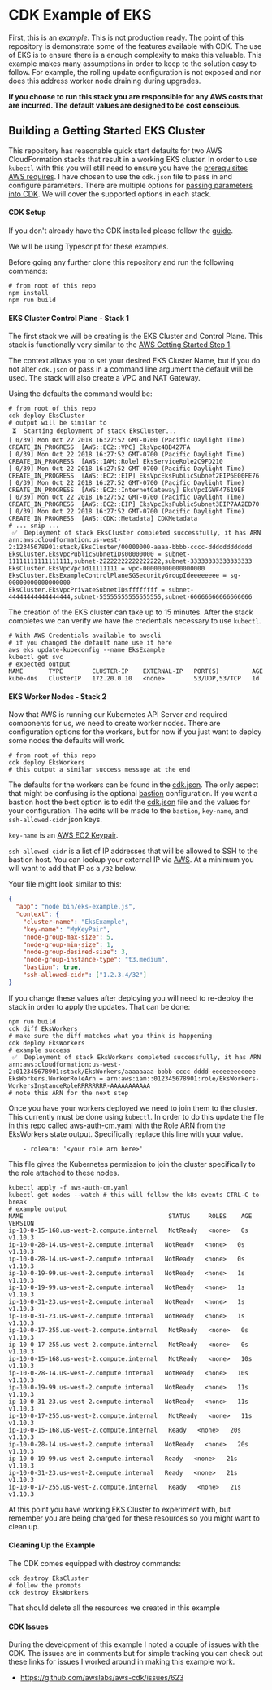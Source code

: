 # CDK Example of EKS

First, this is an *example*. This is not production ready. The point of this
repository is demonstrate some of the features available with CDK. The use of
EKS is to ensure there is a enough complexity to make this valuable. This
example makes many assumptions in order to keep to the solution easy to follow.
For example, the rolling update configuration is not exposed and nor does this
address worker node draining during upgrades. 

**If you choose to run this stack you are responsible for any AWS costs that
are incurred. The default values are designed to be cost conscious.**

## Building a Getting Started EKS Cluster

This repository has reasonable quick start defaults for two AWS CloudFormation
stacks that result in a working EKS cluster. In order to use `kubectl` with this
you will still need to ensure you have the [prerequisites AWS
requires](https://docs.aws.amazon.com/eks/latest/userguide/configure-kubectl.html).
I have chosen to use the `cdk.json` file to pass in and configure parameters.
There are multiple options for [passing parameters into CDK](https://awslabs.github.io/aws-cdk/passing-in-data.html).
We will cover the supported options in each stack.

#### CDK Setup

If you don't already have the CDK installed please follow the
[guide](https://awslabs.github.io/aws-cdk/getting-started.html).

We will be using Typescript for these examples.

Before going any further clone this repository and run the following commands:

```
# from root of this repo
npm install
npm run build
```

#### EKS Cluster Control Plane - Stack 1

The first stack we will be creating is the EKS Cluster and Control Plane. This
stack is functionally very similar to the [AWS Getting Started Step 1](https://docs.aws.amazon.com/eks/latest/userguide/getting-started.html#eks-create-cluster). 

The context allows you to set your desired EKS Cluster Name, but if you do not
alter `cdk.json` or pass in a command line argument the default will be used.
The stack will also create a VPC and NAT Gateway.

Using the defaults the command would be: 

```
# from root of this repo
cdk deploy EksCluster
# output will be similar to
 ⏳  Starting deployment of stack EksCluster...
[ 0/39] Mon Oct 22 2018 16:27:52 GMT-0700 (Pacific Daylight Time)  CREATE_IN_PROGRESS  [AWS::EC2::VPC] EksVpc4BB427FA
[ 0/39] Mon Oct 22 2018 16:27:52 GMT-0700 (Pacific Daylight Time)  CREATE_IN_PROGRESS  [AWS::IAM::Role] EksServiceRole2C9FD210
[ 0/39] Mon Oct 22 2018 16:27:52 GMT-0700 (Pacific Daylight Time)  CREATE_IN_PROGRESS  [AWS::EC2::EIP] EksVpcEksPublicSubnet2EIP6E00FE76
[ 0/39] Mon Oct 22 2018 16:27:52 GMT-0700 (Pacific Daylight Time)  CREATE_IN_PROGRESS  [AWS::EC2::InternetGateway] EksVpcIGWF47619EF
[ 0/39] Mon Oct 22 2018 16:27:52 GMT-0700 (Pacific Daylight Time)  CREATE_IN_PROGRESS  [AWS::EC2::EIP] EksVpcEksPublicSubnet3EIP7AA2ED70
[ 0/39] Mon Oct 22 2018 16:27:52 GMT-0700 (Pacific Daylight Time)  CREATE_IN_PROGRESS  [AWS::CDK::Metadata] CDKMetadata
# ... snip ...
 ✅  Deployment of stack EksCluster completed successfully, it has ARN arn:aws:cloudformation:us-west-2:12345678901:stack/EksCluster/00000000-aaaa-bbbb-cccc-dddddddddddd
EksCluster.EksVpcPublicSubnetIDs00000000 = subnet-11111111111111111,subnet-22222222222222222,subnet-33333333333333333
EksCluster.EksVpcVpcId11111111 = vpc-00000000000000000
EksCluster.EksExampleControlPlaneSGSecurityGroupIdeeeeeeee = sg-00000000000000000
EksCluster.EksVpcPrivateSubnetIDsffffffff = subnet-44444444444444444,subnet-55555555555555555,subnet-66666666666666666
```

The creation of the EKS cluster can take up to 15 minutes. After the stack
completes we can verify we have the credentials necessary to use `kubectl`.

```
# With AWS Credentials available to awscli
# if you changed the default name use it here
aws eks update-kubeconfig --name EksExample
kubectl get svc
# expected output
NAME       TYPE        CLUSTER-IP    EXTERNAL-IP   PORT(S)         AGE
kube-dns   ClusterIP   172.20.0.10   <none>        53/UDP,53/TCP   1d
```

#### EKS Worker Nodes - Stack 2

Now that AWS is running our Kubernetes API Server and required components for
us, we need to create worker nodes. There are configuration options for the
workers, but for now if you just want to deploy some nodes the defaults will
work.

```
# from root of this repo
cdk deploy EksWorkers
# this output a similar success message at the end
```

The defaults for the workers can be found in the [cdk.json](cdk.json). The only
aspect that might be confusing is the optional [bastion](https://en.wikipedia.org/wiki/Bastion_host) configuration. 
If you want a bastion host the best option is to edit the [cdk.json](cdk.json)
file and the values for your configuration. The edits will be made to the
`bastion`, `key-name`, and `ssh-allowed-cidr` json keys. 

`key-name` is an [AWS EC2 Keypair](https://docs.aws.amazon.com/AWSEC2/latest/UserGuide/ec2-key-pairs.html).

`ssh-allowed-cidr` is a list of IP addresses that will be allowed to SSH to the
bastion host. You can lookup your external IP via [AWS](http://checkip.amazonaws.com/). At a minimum you will want to add that IP as a `/32` below.

Your file might look similar to this: 

```json
{
  "app": "node bin/eks-example.js",
  "context": {
    "cluster-name": "EksExample",
    "key-name": "MyKeyPair",
    "node-group-max-size": 5,
    "node-group-min-size": 1,
    "node-group-desired-size": 3,
    "node-group-instance-type": "t3.medium",
    "bastion": true,
    "ssh-allowed-cidr": ["1.2.3.4/32"]
}
```

If you change these values after deploying you will need to re-deploy the stack
in order to apply the updates. That can be done:

```
npm run build
cdk diff EksWorkers
# make sure the diff matches what you think is happening
cdk deploy EksWorkers
# example success 
 ✅  Deployment of stack EksWorkers completed successfully, it has ARN arn:aws:cloudformation:us-west-2:012345678901:stack/EksWorkers/aaaaaaaa-bbbb-cccc-dddd-eeeeeeeeeeee
EksWorkers.WorkerRoleArn = arn:aws:iam::012345678901:role/EksWorkers-WorkersInstanceRoleRRRRRRRR-AAAAAAAAAAA
# note this ARN for the next step
```

Once you have your workers deployed we need to join them to the cluster. This
currently must be done using `kubectl`. In order to do this update the file in
this repo called [aws-auth-cm.yaml](aws-auth-cm.yaml) with the Role ARN from the
EksWorkers state output. Specifically replace this line with your value.

```
    - rolearn: '<your role arn here>'
```

This file gives the Kubernetes permission to join the cluster specifically to
the role attached to these nodes.

```
kubectl apply -f aws-auth-cm.yaml
kubectl get nodes --watch # this will follow the k8s events CTRL-C to break
# example output
NAME                                        STATUS     ROLES    AGE   VERSION
ip-10-0-15-168.us-west-2.compute.internal   NotReady   <none>   0s    v1.10.3
ip-10-0-28-14.us-west-2.compute.internal   NotReady   <none>   0s    v1.10.3
ip-10-0-28-14.us-west-2.compute.internal   NotReady   <none>   0s    v1.10.3
ip-10-0-19-99.us-west-2.compute.internal   NotReady   <none>   1s    v1.10.3
ip-10-0-19-99.us-west-2.compute.internal   NotReady   <none>   1s    v1.10.3
ip-10-0-31-23.us-west-2.compute.internal   NotReady   <none>   1s    v1.10.3
ip-10-0-31-23.us-west-2.compute.internal   NotReady   <none>   1s    v1.10.3
ip-10-0-17-255.us-west-2.compute.internal   NotReady   <none>   0s    v1.10.3
ip-10-0-17-255.us-west-2.compute.internal   NotReady   <none>   0s    v1.10.3
ip-10-0-15-168.us-west-2.compute.internal   NotReady   <none>   10s   v1.10.3
ip-10-0-28-14.us-west-2.compute.internal   NotReady   <none>   10s   v1.10.3
ip-10-0-19-99.us-west-2.compute.internal   NotReady   <none>   11s   v1.10.3
ip-10-0-31-23.us-west-2.compute.internal   NotReady   <none>   11s   v1.10.3
ip-10-0-17-255.us-west-2.compute.internal   NotReady   <none>   11s   v1.10.3
ip-10-0-15-168.us-west-2.compute.internal   Ready   <none>   20s   v1.10.3
ip-10-0-28-14.us-west-2.compute.internal   NotReady   <none>   20s   v1.10.3
ip-10-0-19-99.us-west-2.compute.internal   Ready   <none>   21s   v1.10.3
ip-10-0-31-23.us-west-2.compute.internal   Ready   <none>   21s   v1.10.3
ip-10-0-17-255.us-west-2.compute.internal   Ready   <none>   21s   v1.10.3
```

At this point you have working EKS Cluster to experiment with, but remember you
are being charged for these resources so you might want to clean up.

#### Cleaning Up the Example

The CDK comes equipped with destroy commands:

```
cdk destroy EksCluster
# follow the prompts
cdk destroy EksWorkers
```

That should delete all the resources we created in this example

#### CDK Issues 

During the development of this example I noted a couple of issues with the CDK.
The issues are in comments but for simple tracking you can check out these links
for issues I worked around in making this example work.
 * https://github.com/awslabs/aws-cdk/issues/623


